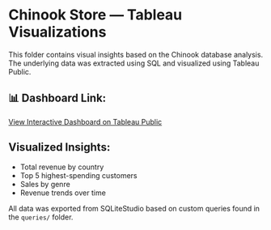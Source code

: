 # Chinook Store — Tableau Visualizations

This folder contains visual insights based on the Chinook database analysis.  
The underlying data was extracted using SQL and visualized using Tableau Public.

## 📊 Dashboard Link:
[View Interactive Dashboard on Tableau Public](https://public.tableau.com/app/profile/benjamin.munson/vizzes)

## Visualized Insights:
- Total revenue by country
- Top 5 highest-spending customers
- Sales by genre
- Revenue trends over time

All data was exported from SQLiteStudio based on custom queries found in the `queries/` folder.
